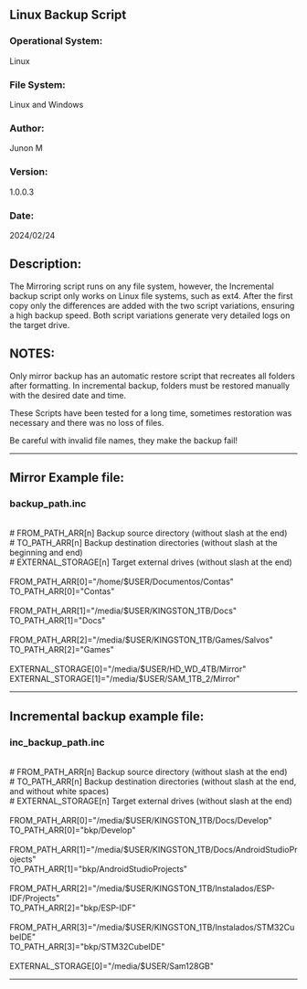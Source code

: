 <h2>Linux Backup Script</h2>
<h3>Operational System:</h3> Linux
<h3>File System:</h3> Linux and Windows
<h3>Author:</h3> Junon M
<h3>Version:</h3> 1.0.0.3
<h3>Date:</h3> 2024/02/24

<h2>Description:</h2> 
<p>The Mirroring script runs on any file system, however, the Incremental backup script only works on Linux file systems, such as ext4. After the first copy only the differences are added with the two script variations, ensuring a high backup speed. Both script variations generate very detailed logs on the target drive.</p>
<h2>NOTES:</h2>
<p>Only mirror backup has an automatic restore script that recreates all folders after formatting. In incremental backup, folders must be restored manually with the desired date and time.</p>
<p>These Scripts have been tested for a long time, sometimes restoration was necessary and there was no loss of files.</p>
<p>Be careful with invalid file names, they make the backup fail!</p>

<hr>

<h2>Mirror Example file:</h2> 
<h3>backup_path.inc</h3> 
<br/>
# FROM_PATH_ARR[n] Backup source directory (without slash at the end)
<br/>
# TO_PATH_ARR[n] Backup destination directories (without slash at the beginning and end)
<br/>
# EXTERNAL_STORAGE[n] Target external drives (without slash at the end)
<br/><br/>
FROM_PATH_ARR[0]="/home/$USER/Documentos/Contas"
<br/>
TO_PATH_ARR[0]="Contas"
<br/><br/>
FROM_PATH_ARR[1]="/media/$USER/KINGSTON_1TB/Docs"
<br/>
TO_PATH_ARR[1]="Docs"
<br/><br/>
FROM_PATH_ARR[2]="/media/$USER/KINGSTON_1TB/Games/Salvos"
<br/>
TO_PATH_ARR[2]="Games"
<br/><br/>
EXTERNAL_STORAGE[0]="/media/$USER/HD_WD_4TB/Mirror"
<br/>
EXTERNAL_STORAGE[1]="/media/$USER/SAM_1TB_2/Mirror"

<hr>

<h2> Incremental backup example file: </h2> 
<h3>inc_backup_path.inc</h3>
<br/>
# FROM_PATH_ARR[n] Backup source directory (without slash at the end)
<br/>
# TO_PATH_ARR[n] Backup destination directories (without slash at the end, and without white spaces)
<br/>
# EXTERNAL_STORAGE[n] Target external drives (without slash at the end)
<br/><br/>
FROM_PATH_ARR[0]="/media/$USER/KINGSTON_1TB/Docs/Develop"
<br/>
TO_PATH_ARR[0]="bkp/Develop"
<br/><br/>
FROM_PATH_ARR[1]="/media/$USER/KINGSTON_1TB/Docs/AndroidStudioProjects"
<br/>
TO_PATH_ARR[1]="bkp/AndroidStudioProjects"
<br/><br/>
FROM_PATH_ARR[2]="/media/$USER/KINGSTON_1TB/Instalados/ESP-IDF/Projects"
<br/>
TO_PATH_ARR[2]="bkp/ESP-IDF"
<br/><br/>
FROM_PATH_ARR[3]="/media/$USER/KINGSTON_1TB/Instalados/STM32CubeIDE"
<br/>
TO_PATH_ARR[3]="bkp/STM32CubeIDE"
<br/><br/>
EXTERNAL_STORAGE[0]="/media/$USER/Sam128GB"
<hr>
